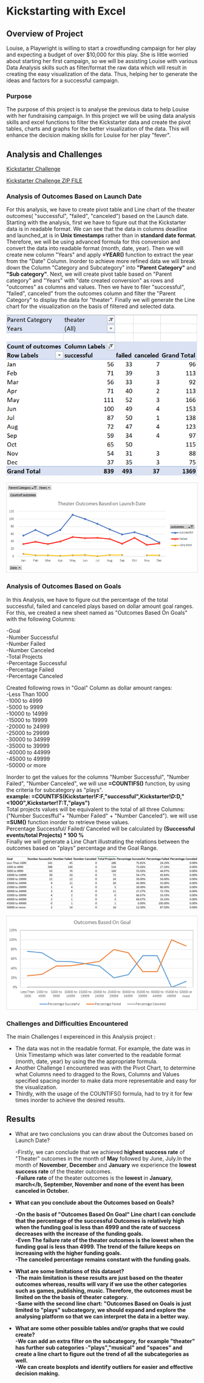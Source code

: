 
# Kickstarting with Excel

## Overview of Project

Louise, a Playwright is willing to start a crowdfunding campaign for her play and expecting a budget of over $10,000 for this play. She is little worried about starting her first campaign, so we will be assisting Louise with various Data Analysis skills such as filter/format the raw data which will result in creating the easy visualization of the data. Thus, helping her to generate the ideas and factors for a successful campaign.


### Purpose

The purpose of this project is to analyse the previous data to help Louise with her fundraising campaign. In this project we will be using data analysis skills and excel functions to filter the Kickstarter data and create the pivot tables, charts and graphs for the better visualization of the data. This will enhance the decision making skills for Louise for her play "fever".

## Analysis and Challenges

[Kickstarter Challenge](/Kickstarter_Challenge.xlsx) <br/>

[Kickstarter Challenge ZIP FILE](/Kickstarter_Challenge.zip)

### Analysis of Outcomes Based on Launch Date

For this analysis, we have to create pivot table and Line chart of the theater outcomes( "successful", "failed", "canceled") based on the Launch date.
Starting with the analysis, first we have to figure out that the Kickstarter data is in readable format. We can see that the data in columns deadline and launched_at is in <b>Unix timestamps</b> rather than in <b>standard date format</b>. Therefore, we will be using advanced formula for this conversion and convert the data into readable format (month, date, year). Then we will create new column "Years" and apply <b>=YEAR() </b> function to extract the year from the "Date" Column. 
Inorder to achieve more refined data we will break down the Column "Category and Subcategory" into <b>"Parent Category"</b> and <b>"Sub category"</b>.
Next, we will create pivot table based on "Parent category" and "Years" with "date created conversion" as rows and "outcomes" as columns and values. Then we have to filer "successful", "failed", canceled" from the outcomes column and filter the "Parent Category" to display the data for "theater".
Finally we will generate the Line chart for the visualization on the basis of filtered and selected data.

![Test Image](/Resources/PivotChart_Outcomes_vs_Launch.png) <br/>

![Test Image](/Resources/Theater_Outcomes_vs_Launch.png)

### Analysis of Outcomes Based on Goals

In this Analysis, we have to figure out the percentage of the total successful, failed and canceled plays based on dollar amount goal ranges.
For this, we created a new sheet named as "Outcomes Based On Goals" with the following Columns: <br />

-Goal <br />
-Number Successful <br />
-Number Failed <br />
-Number Canceled <br />
-Total Projects <br />
-Percentage Successful <br />
-Percentage Failed <br />
-Percentage Canceled <br />

Created following rows in "Goal" Column as dollar amount ranges: <br />
-Less Than 1000 <br />
-1000 to 4999 <br />
-5000 to 9999 <br />
-10000 to 14999 <br />
-15000 to 19999 <br />
-20000 to 24999 <br />
-25000 to 29999 <br />
-30000 to 34999 <br />
-35000 to 39999 <br />
-40000 to 44999 <br />
-45000 to 49999 <br />
-50000 or more <br />

Inorder to get the values for the columns "Number Successful", "Number Failed", "Number Canceled", we will use <b>=COUNTIFS()</b> function, by using the criteria for subcategory as "plays". <br />
<b>example: =COUNTIFS(Kickstarter!$F:$F,"successful",Kickstarter!$D:$D,"<1000",Kickstarter!$T:$T,"plays") </b>
<br />
Total projects values will be equivalent to the total of all three Columns: ("Number Succesfful"+ "Number Failed" + "Number Canceled"). we will use <b>=SUM()</b> function inorder to retrieve these values. <br />
Percentage Successful/ Failed/ Canceled will be calculated by <b>(Successful events/total Projects) * 100 %</b> <br />
Finally we will generate a Line Chart illustrating the relations between the outcomes based on "plays" percentage and the Goal Range.

![Test Image](/Resources/PivotChart_Outcomes_vs_Goals.png)</br>
  
![Test Image](/Resources/Outcomes_vs_Goals.png)


### Challenges and Difficulties Encountered
The main Challenges I expereinced in this Analysis project : <br />
- The data was not in the readable format. For example, the date was in Unix Timestamp which was later converted to the readable format (month, date, year) by using the the appropriate formula. <br />
- Another Challenge I encountered was with the Pivot Chart, to determine what Columns need to dragged to the Rows, Columns and Values specified spacing inorder to make data more representable and easy for the visualization. <br />
- Thirdly, with the usage of the COUNTIFS() formula, had to try it for few times inorder to achieve the desired results.



## Results

- What are two conclusions you can draw about the Outcomes based on Launch Date?

  -Firstly, we can conclude that we achieved <b>highest success rate</b> of "Theater" outcomes in the month of <b>May</b> followed by June, July.In the month of <b>November</b>, <b>December</b> and <b>January</b> we experience the <b>lowest success rate</b> of the theater outcomes. <br />
  -<b>Failure rate</b> of the theater outcomes is the <b>lowest</b> in <b>January</b>, <b>march</b, <b>September</b>, <b>November</b> and none of the event has been canceled in October.<br />


- What can you conclude about the Outcomes based on Goals?

  -On the basis of "Outcomes Based On Goal" Line chart I can conclude that the <b>percentage</b> of the <b>successful Outcomes</b> is relatively <b>high</b> when the funding goal is <b>less than 4999</b> and the rate of success decreases with the increase of the funding goals.<br />
  -Even The <b>failure rate<b> of the theater outcomes is the <b>lowest</b> when the funding goal is <b>less than 4999</b>. The trend of the failure keeps on increasing with the higher funding goals. <br />
-The <b>canceled percentage</b> remains <b>constant</b> with the funding goals.<br />



- What are some limitations of this dataset? <br />
   -The main limitation is these results are just based on the theater outcomes whereas, results will vary if we use the other categories such as games, publishing, music. Therefore, the outcomes must be limited on the the basis of theater category. <br />
   -Same with the second line chart: "Outcomes Based on Goals is just limited to "plays" subcategory, we should expand and explore the analysing platform so that we can interpret the data in a better way. <br />

- What are some other possible tables and/or graphs that we could create? <br />
  -We can add an extra filter on the subcategory, for example "theater" has further sub categories -"plays","musical" and "spaces" and create a line chart to figure out the trend of all the subcategories as well. <br />
  -We can create boxplots and identify outliers for easier and effective decision making.
